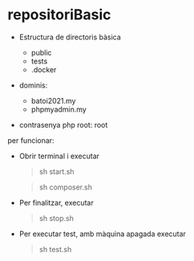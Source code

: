 # repositoriBasic

 * Estructura de directoris bàsica
   
    * public
    * tests
    * .docker

 
 * dominis:
    * batoi2021.my
    * phpmyadmin.my
 
 * contrasenya php root: root
 
 per funcionar: 
  
  * Obrir terminal i executar 
  
    > sh start.sh
    
    > sh composer.sh
    
  
  * Per finalitzar, executar
    
    > sh stop.sh 

  * Per executar test, amb màquina apagada executar
    
    > sh test.sh 
    